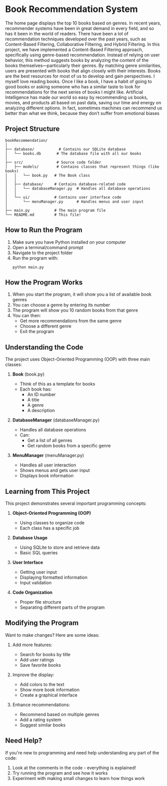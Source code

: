 # Book Recommendation System

The home page displays the top 10 books based on genres. In recent years, recommender systems have been in great demand in every field, and so has it been in the world of readers. There have been a lot of recommendation techniques developed over the past years, such as Content-Based Filtering, Collaborative Filtering, and Hybrid Filtering. In this project, we have implemented a Content-Based Filtering approach, specifically using genre-based recommendation. Instead of relying on user behavior, this method suggests books by analyzing the content of the books themselves—particularly their genres. By matching genre similarities, users are presented with books that align closely with their interests. Books are the best resources for most of us to develop and gain perspectives. I myself love reading books. Once I like a book, I have a habit of going to good books or asking someone who has a similar taste to look for recommendations for the next series of books I might like. Artificial Intelligence has made our world so easy by recommending us books, movies, and products all based on past data, saving our time and energy on analyzing different options. In fact, sometimes machines can recommend us better than what we think, because they don’t suffer from emotional biases

## Project Structure

```
bookRecommendation/
│
├── database/           # Contains our SQLite database
│   └── books.db       # The database file with all our books
│
├── src/               # Source code folder
│   ├── models/        # Contains classes that represent things (like books)
│   │   └── book.py   # The Book class
│   │
│   ├── database/     # Contains database-related code
│   │   └── databaseManager.py  # Handles all database operations
│   │
│   └── ui/           # Contains user interface code
│       └── menuManager.py      # Handles menus and user input
│
├── main.py           # The main program file
└── README.md         # This file!
```

## How to Run the Program

1. Make sure you have Python installed on your computer
2. Open a terminal/command prompt
3. Navigate to the project folder
4. Run the program with:
   ```
   python main.py
   ```

## How the Program Works

1. When you start the program, it will show you a list of available book genres
2. You can choose a genre by entering its number
3. The program will show you 10 random books from that genre
4. You can then:
   - Get more recommendations from the same genre
   - Choose a different genre
   - Exit the program

## Understanding the Code

The project uses Object-Oriented Programming (OOP) with three main classes:

1. **Book** (book.py)
   - Think of this as a template for books
   - Each book has:
     - An ID number
     - A title
     - A genre
     - A description

2. **DatabaseManager** (databaseManager.py)
   - Handles all database operations
   - Can:
     - Get a list of all genres
     - Get random books from a specific genre

3. **MenuManager** (menuManager.py)
   - Handles all user interaction
   - Shows menus and gets user input
   - Displays book information

## Learning from This Project

This project demonstrates several important programming concepts:

1. **Object-Oriented Programming (OOP)**
   - Using classes to organize code
   - Each class has a specific job

2. **Database Usage**
   - Using SQLite to store and retrieve data
   - Basic SQL queries

3. **User Interface**
   - Getting user input
   - Displaying formatted information
   - Input validation

4. **Code Organization**
   - Proper file structure
   - Separating different parts of the program

## Modifying the Program

Want to make changes? Here are some ideas:

1. Add more features:
   - Search for books by title
   - Add user ratings
   - Save favorite books

2. Improve the display:
   - Add colors to the text
   - Show more book information
   - Create a graphical interface

3. Enhance recommendations:
   - Recommend based on multiple genres
   - Add a rating system
   - Suggest similar books

## Need Help?

If you're new to programming and need help understanding any part of the code:
1. Look at the comments in the code - everything is explained!
2. Try running the program and see how it works
3. Experiment with making small changes to learn how things work 